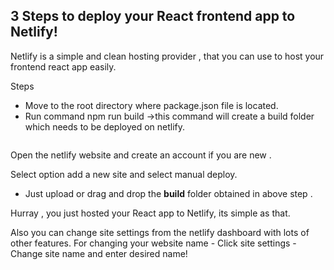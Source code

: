 ## 3 Steps to deploy your React frontend app to Netlify!

Netlify is a simple and clean hosting provider , that you can use to host your frontend react app easily.

Steps
- Move to the  root directory where package.json file is located.
- Run command npm run build ->this command will create a build folder which needs  to  be deployed on netlify.

```npm run build
``` 


Open the netlify website and create an account if you are new .

Select option add a new site and select manual deploy.
- Just upload or drag and drop the **build** folder obtained in above step .


Hurray , you just hosted your React app to Netlify, its simple as that.

Also you can change site settings from the netlify dashboard with lots of other features.
For changing your website name - Click site settings
                                                        -Change site name and enter desired name!


  
